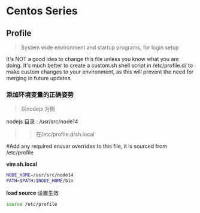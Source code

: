 # Centos Series


## Profile 

> System wide environment and startup programs, for login setup

It's NOT a good idea to change this file unless you know what you are doing. It's much better to create a custom.sh shell script in /etc/profile.d/ to make custom changes to your environment, as this will prevent the need for merging in future updates.

### 添加环境变量的正确姿势

> 以nodejs 为例

nodejs 目录 : /usr/src/node14

>> 在/etc/profile.d/sh.local 

#Add any required envvar overrides to this file, it is sourced from /etc/profile

**vim sh.local**

```bash
NODE_HOME=/usr/src/node14
PATH=$PATH:$NODE_HOME/bin
```

**load source** 设置生效

```bash
source /etc/profile
```
